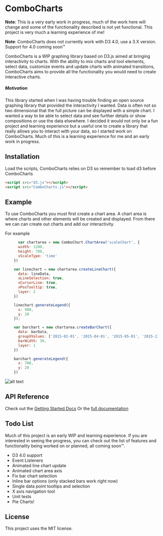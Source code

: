 # ComboCharts

**Note**: This is a very early work in progress, much of the work here will change and some of the functionality described is not yet functional. This project is very much a learning experience of me!

**Note**: ComboCharts does not currently work with D3 4.0, use a 3.X version. Support for 4.0 coming soon™

ComboCharts is a WIP graphing library based on D3.js aimed at bringing interactivity to charts. With the ability to mix charts and tool elements, select data, customize events and update charts with animated transitions, ComboCharts aims to provide all the functionality you would need to create interactive charts.

##### Motivation
This library started when I was having trouble finding an open source graphing library that provided the interactivity I wanted. 
Data is often not so two dimensional that the full picture can be displayed with a simple chart. 
I wanted a way to be able to select data and see further details or show compositions or use the data elsewhere. 
I decided it would not only be a fun project and learning experience but a useful one to create a library that really allows you 
to interact with your data, so I started work on ComboCharts. Much of this is a learning experience for me and an early work in progress.

## Installation

Load the scripts, ComboCharts relies on D3 so remember to load d3 before ComboCharts

```html
<script src="d3.js"></script>
<script src="ComboCharts.js"></script>
```

## Example

To use ComboCharts you must first create a chart area. A chart area is where charts and other elements will be created and displayed. From there we can can create out charts and add our interactivity. 

For example

```javascript
      var chartarea = new ComboChart.ChartArea('scaleChart', {
      width: 1200,
      height: 700,
      xScaleType: 'time'
    })

    var linechart = new chartarea.createLineChart({
      data: lineData,
      xLineSelection: true,
      xCursorLine: true,
      xPosTooltip: true,
      layer: 2
    })

    linechart.generateLegend({
      x: 900,
      y: 20
    });

    var barchart = new chartarea.createBarChart({
      data: barData,
      groupXValues: ['2015-02-01', '2015-04-01', '2015-05-01', '2015-11-01'],
      barWidth: 30,
      layer: 1
    })

    barchart.generateLegend({
      x: 700,
      y: 20
    })
```

![alt text](http://i.imgur.com/Xbj1sZj.jpg "Example Chart")

## API Reference
Check out the [Getting Started Docs]()
Or the [full documentation]()

## Todo List 
Much of this project is an early WIP and learning experience.
If you are interested in seeing the progress, 
you can check out the list of features and functionality being worked on or planned, all coming soon™.

* D3 4.0 support
* Event Listeners
* Animated line chart update  
* Animated chart area axis 
* Fix bar chart selection
* Inline bar options (only stacked bars work right now)
* Single data point tooltips and selection
* X axis navigation tool
* Unit tests
* Pie Charts!

## License
This project uses the MIT license.
